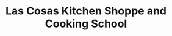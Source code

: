 ---
title: "Las Cosas Kitchen Shoppe and Cooking School"
url: /santa-fe/las-cosas-kitchen-shoppe-and-cooking-school/
shop: Haushaltsartikel
---